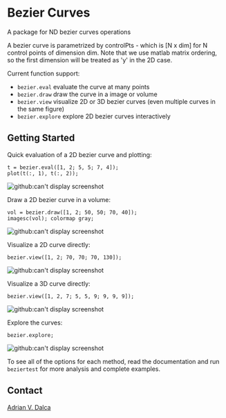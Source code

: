 Bezier Curves
=============

A package for ND bezier curves operations

A bezier curve is parametrized by controlPts - which is [N x dim] for N control points of
dimension dim. Note that we use matlab matrix ordering, so the first dimension will be
treated as 'y' in the 2D case.

Current function support: 
- `bezier.eval` evaluate the curve at many points
- `bezier.draw` draw the curve in a image or volume
- `bezier.view` visualize 2D or 3D bezier curves (even multiple curves in the same figure)
- `bezier.explore` explore 2D bezier curves interactively

Getting Started
---------------
Quick evaluation of a 2D bezier curve and plotting:
```
t = bezier.eval([1, 2; 5, 5; 7, 4]);
plot(t(:, 1), t(:, 2));
```
![github:can't display screenshot](/../screenshots/evalsimple.png?raw=true "Simple Plot")

Draw a 2D bezier curve in a volume:
```
vol = bezier.draw([1, 2; 50, 50; 70, 40]);
imagesc(vol); colormap gray;
```
![github:can't display screenshot](/../screenshots/drawsimple.png?raw=true "Simple Plot")

Visualize a 2D curve directly:
```
bezier.view([1, 2; 70, 70; 70, 130]);
```
![github:can't display screenshot](/../screenshots/viewsimple.png?raw=true "Simple Plot")

Visualize a 3D curve directly:
```
bezier.view([1, 2, 7; 5, 5, 9; 9, 9, 9]);
```
![github:can't display screenshot](/../screenshots/view3D.png?raw=true "Simple Plot")

Explore the curves:
```
bezier.explore;
```
![github:can't display screenshot](/../screenshots/exploresimple.png?raw=true "Simple Plot")

To see all of the options for each method, read the documentation and run `beziertest` for more analysis and complete examples.

Contact
-------
[Adrian V. Dalca](http://adalca.mit.edu)
